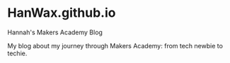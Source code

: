HanWax.github.io
================

Hannah's Makers Academy Blog

My blog about my journey through Makers Academy: from tech newbie to techie. 